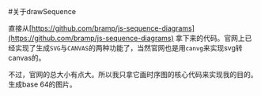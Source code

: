 #关于drawSequence

直接从[https://github.com/bramp/js-sequence-diagrams](https://github.com/bramp/js-sequence-diagrams) 拿下来的代码。官网上已经实现了生成`SVG`与`CANVAS`的两种功能了，当然官网也是用`canvg`来实现svg转canvas的。

不过，官网的总大小有点大。所以我只拿它画时序图的核心代码来实现我的目的。生成base 64的图片。



